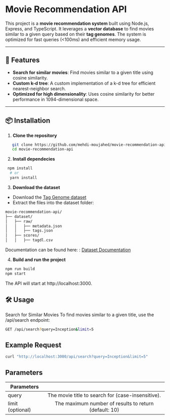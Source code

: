 # Movie Recommendation API

This project is a **movie recommendation system** built using Node.js, Express, and TypeScript. It leverages a **vector database** to find movies similar to a given query based on their **tag genomes**. The system is optimized for fast queries (<100ms) and efficient memory usage.

---

## 🚀 Features

- **Search for similar movies**: Find movies similar to a given title using cosine similarity.
- **Custom k-d tree**: A custom implementation of a k-d tree for efficient nearest-neighbor search.
- **Optimized for high dimensionality**: Uses cosine similarity for better performance in 1094-dimensional space.

---

## 📦 Installation

1. **Clone the repository**

```bash
   git clone https://github.com/mehdi-moujahed/movie-recommendation-api.git
   cd movie-recommendation-api

```

2. **Install dependecies**

```bash
 npm install
  # or
  yarn install

```

3. **Download the dataset**

- Download the [Tag Genome dataset](https://files.grouplens.org/datasets/tag-genome-2021/genome_2021.zip)
- Extract the files into the dataset folder:

```bash
movie-recommendation-api/
├── dataset/
│   ├── raw/
│   │   ├── metadata.json
│   │   ├── tags.json
│   ├── scores/
│   │   ├── tagdl.csv

```

Documentation can be found here: : [ Dataset Documentation](https://files.grouplens.org/datasets/tag-genome-2021/genome_2021_readme.txt)

4. **Build and run the project**

```bash
npm run build
npm start
```

The API will start at http://localhost:3000.

## 🛠️ Usage

Search for Similar Movies
To find movies similar to a given title, use the /api/search endpoint:

```bash
GET /api/search?query=Inception&limit=5
```

## Example Request

```bash
curl "http://localhost:3000/api/search?query=Inception&limit=5"
```

## Parameters

| Parameters       |                                                       |
| ---------------- | :---------------------------------------------------: |
| query            |   The movie title to search for (case-insensitive).   |
| limit (optional) | The maximum number of results to return (default: 10) |
